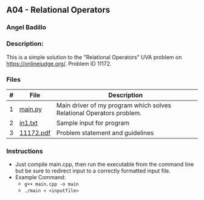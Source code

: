 ## A04 - Relational Operators
### Angel Badillo
### Description:

This is a simple solution to the "Relational Operators" UVA problem on https://onlinejudge.org/. Problem ID 11172.

### Files

| # | File                   | Description                                                          |
|:-:|------------------------|----------------------------------------------------------------------|
| 1 | [main.py](main.py)     | Main driver of my program which solves Relational Operators problem. |
| 2 | [in1.txt](in1.txt)     | Sample input for program                                             |
| 3 | [11172.pdf](11172.pdf) | Problem statement and guidelines                                     |

### Instructions

- Just compile main.cpp, then run the executable from the command line but be sure to redirect
input to a correctly formatted input file.
- Example Command:
    - `g++ main.cpp -o main`
    - `./main < <inputfile>`